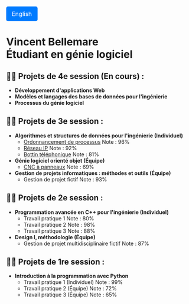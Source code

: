 <a href="https://github.com/CerberusX97/CerberusX97_English" style="
    display: inline-block;
    padding: 10px 15px;
    font-size: 16px;
    color: white;
    background-color: #007bff;
    text-decoration: none;
    border-radius: 5px;
">
   English
</a>


<h1>Vincent Bellemare <br/><a>Étudiant en génie logiciel</a></h1>

<h2>👨‍💻 Projets de 4e session (En cours) :</h2>

- <b>Développement d'applications Web</b>
- <b>Modèles et langages des bases de données pour l'ingénierie</b>
- <b>Processus du génie logiciel</b>

<h2>👨‍💻 Projets de 3e session :</h2>

- <b>Algorithmes et structures de données pour l'ingénierie (Individuel)</b>
  - [Ordonnancement de processus](https://github.com/CerberusX97/Ordonnancement-de-processus) <a> Note : 96%</a>
  - [Réseau IP](https://github.com/CerberusX97/Reseau-IP) <a> Note : 92%</a>
  - [Bottin téléphonique](https://github.com/CerberusX97/Bottin-telephonique) <a> Note : 81%</a>
- <b>Génie logiciel orienté objet (Équipe)</b>
  - [CNC à panneaux](https://github.com/CerberusX97/CNC-a-panneaux) <a> Note : 69%</a>
- <b>Gestion de projets informatiques : méthodes et outils (Équipe)</b>
  - Gestion de projet fictif <a> Note : 93%</a>

<h2>👨‍💻 Projets de 2e session :</h2>

- <b>Programmation avancée en C++ pour l'ingénierie (Individuel)</b>
  - Travail pratique 1 <a> Note : 80%</a>
  - Travail pratique 2 <a> Note : 98%</a>
  - Travail pratique 3 <a> Note : 88%</a>
- <b>Design I, méthodologie (Équipe)</b>
  - Gestion de projet multidisciplinaire fictif <a> Note : 87%</a>

<h2>👨‍💻 Projets de 1re session :</h2>

- <b>Introduction à la programmation avec Python</b>
  - Travail pratique 1 (Individuel) <a> Note : 99%</a>
  - Travail pratique 2 (Équipe) <a> Note : 72%</a>
  - Travail pratique 3 (Équipe) <a> Note : 65%</a>
